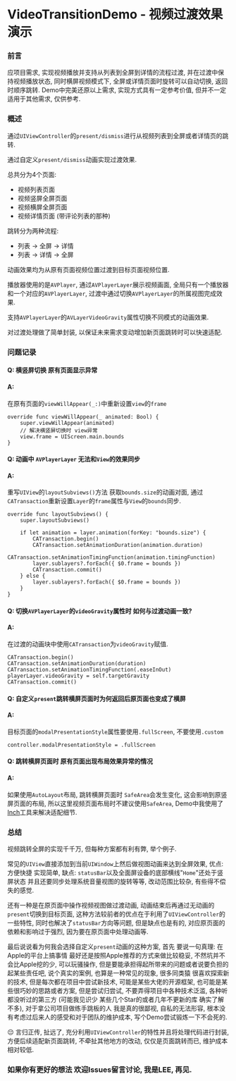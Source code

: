 # VideoTransitionDemo - 视频过渡效果演示


### 前言

应项目需求, 实现视频播放并支持从列表到全屏到详情的流程过渡, 并在过渡中保持视频播放状态, 同时横屏视频模式下, 全屏或详情页面时旋转可以自动切换, 返回时顺序跳转.
Demo中完美还原以上需求, 实现方式具有一定参考价值, 但并不一定适用于其他需求, 仅供参考.

### 概述

通过`UIViewController`的`present/dismiss`进行从视频列表到全屏或者详情页的跳转.

通过自定义`present/dismiss`动画实现过渡效果.

总共分为4个页面:
- 视频列表页面
- 视频竖屏全屏页面
- 视频横屏全屏页面
- 视频详情页面 (带评论列表的那种)

跳转分为两种流程:
- 列表 -> 全屏 -> 详情
- 列表 -> 详情 -> 全屏

动画效果均为从原有页面视频位置过渡到目标页面视频位置.

播放器使用的是`AVPlayer`, 通过`AVPlayerLayer`展示视频画面, 全局只有一个播放器和一个对应的`AVPlayerLayer`, 过渡中通过切换`AVPlayerLayer`的所属视图完成效果.

支持`AVPlayerLayer`的`AVLayerVideoGravity`属性切换不同模式的动画效果.

对过渡处理做了简单封装, 以保证未来需求变动增加新页面跳转时可以快速适配.

### 问题记录

#### Q: 横竖屏切换 原有页面显示异常
#### A: 

在原有页面的`viewWillAppear(_:)`中重新设置`view`的`frame`
```
override func viewWillAppear(_ animated: Bool) {
    super.viewWillAppear(animated)
    // 解决横竖屏切换时 view异常
    view.frame = UIScreen.main.bounds
}
```

#### Q: 动画中 `AVPlayerLayer` 无法和`View`的效果同步
#### A: 
重写`UIView`的`layoutSubviews()`方法 获取`bounds.size`的动画对面, 通过`CATransaction`重新设置`Layer`的`frame`属性与`View`的`bounds`同步.
```
override func layoutSubviews() {
    super.layoutSubviews()

    if let animation = layer.animation(forKey: "bounds.size") {
        CATransaction.begin()
        CATransaction.setAnimationDuration(animation.duration)
        CATransaction.setAnimationTimingFunction(animation.timingFunction)
        layer.sublayers?.forEach({ $0.frame = bounds })
        CATransaction.commit()
    } else {
        layer.sublayers?.forEach({ $0.frame = bounds })
    }
}
```

#### Q: 切换`AVPlayerLayer`的`videoGravity`属性时 如何与过渡动画一致?
#### A: 
在过渡的动画块中使用`CATransaction`为`videoGravity`赋值.
```
CATransaction.begin()
CATransaction.setAnimationDuration(duration)
CATransaction.setAnimationTimingFunction(.easeInOut)
playerLayer.videoGravity = self.targetGravity
CATransaction.commit()
```

#### Q: 自定义`present`跳转横屏页面时为何返回后原页面也变成了横屏
#### A: 
目标页面的`modalPresentationStyle`属性要使用`.fullScreen`, 不要使用`.custom`
```
controller.modalPresentationStyle = .fullScreen
```

#### Q: 跳转横屏页面时 原有页面出现布局效果异常的情况
#### A: 
如果使用`AutoLayout`布局, 跳转横屏页面时 `SafeArea`会发生变化, 这会影响到原竖屏页面的布局, 所以这里视频页面布局时不建议使用`SafeArea`, Demo中我使用了[Inch](https://github.com/lixiang1994/Inch)工具来解决适配细节.

### 总结

视频跳转全屏的实现千千万, 但每种方案都有利有弊, 举个例子.

常见的`UIView`直接添加到当前`UIWindow`上然后做视图动画来达到全屏效果, 优点: 方便快捷 实现简单, 缺点: `statusBar`以及全面屏设备的底部横线"`Home`"还处于竖屏状态 并且还要同步处理系统音量视图的旋转等等, 改动范围比较杂, 有些得不偿失的感觉.

还有一种是在原页面中操作视频视图做过渡动画, 动画结束后再通过无动画的`present`切换到目标页面, 这种方法较前者的优点在于利用了`UIViewController`的一些特性, 同时也解决了`statusBar`方向等问题, 但是缺点也是有的, 对应原页面的依赖和影响过于强烈, 因为要在原页面中处理动画等.

最后说说看为何我会选择自定义`present`动画的这种方案, 首先 要说一句真理: 在Apple的平台上搞事情 最好还是按照Apple推荐的方式来做比较稳妥, 不然坑并不会比Apple挖的少, 可以玩骚操作, 但是要能承担得起所带来的问题或者说要负担的起某些责任吧, 说个真实的案例, 也算是一种常见的现象, 很多同类猿 很喜欢探索新的技术, 但是每次都在项目中尝试新技术, 可能是某些大佬的开源框架, 也可能是某些很巧妙的思路或者方案, 但是尝试归尝试, 不要弄得项目中各种技术泛滥, 各种听都没听过的第三方 (可能我见识少 某些几个Star的或者几年不更新的库 确实了解不多), 对于拿公司项目做练手跳板的人 我是真的很鄙视, 自私的无法形容, 根本没有考虑过后来人的感受和对于团队的维护成本, 写个Demo尝试锻炼一下不会死的.

😔 言归正传,  扯远了, 充分利用`UIViewController`的特性并且将处理代码进行封装, 方便后续适配新页面跳转, 不牵扯其他地方的改动, 仅仅是页面跳转而已, 维护成本相对较低.


### 如果你有更好的想法 欢迎Issues留言讨论, 我是LEE, 再见.
